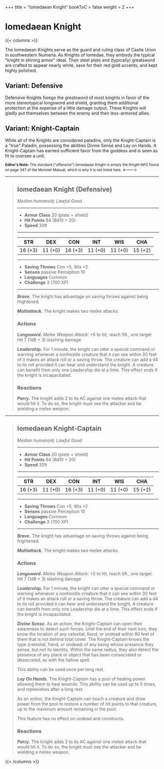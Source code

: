 +++
title = "Iomedaean Knight"
bookToC = false
weight = 2
+++

# Iomedaean Knight

{{< columns >}}

The Iomedaean Knights serve as the guard and ruling class of Castle Urion in southwestern Numeria. As Knights of Iomedae, they embody the typical "knight in shining armor" ideal. Their steel plate and (typically) greatsword are crafted to appear nearly white, save for their red gold accents, and kept highly polished.

## Variant: Defensive

Defensive Knights forego the greatsword of most knights in favor of the more stereotypical longsword and shield, granting them additional protection at the expense of a little damage output. These Knights will gladly put themselves between the enemy and their less-armored allies.

## Variant: Knight-Captain

While all of the Knights are considered paladins, only the Knight-Captain is a "true" Paladin, possessing the abilities Divine Sense and Lay on Hands. A Knight-Captain has earned sufficient favor from the goddess and is seen as fit to oversee a unit.

<small>
<strong>Editor's Note:</strong> The standard ("offensive") Iomedaean Knight is simply the Knight NPC found on page 347 of the Monster Manual, which is why it is not listed here.
</small>
<--->

<div class="phb">

___
> ## Iomedaean Knight (Defensive)
>*Median humanoid, Lawful Good*
> ___
> - **Armor Class** 20 (plate + shield)
> - **Hit Points** 64 (8d10 + 20)
> - **Speed** 30ft
>___
>|STR|DEX|CON|INT|WIS|CHA|
>|:---:|:---:|:---:|:---:|:---:|:---:|
>|16 (+3)|11 (+0)|16 (+3)|11 (+0)|11 (+0)|15 (+2)|
>___
> - **Saving Throws** Con +5, Wis +2
> - **Senses** passive Perception 10
> - **Languages** Common
> - **Challenge** 3 (700 XP)
> ___
> ***Brave.*** The knight has advantage on saving throws against being frightened.
>
> ***Multiattack.*** The knight makes two melee attacks.
> ### Actions
> ***Longsword.*** *Melee Weapon Attack:* +5 to hit, reach 5ft., one target. *Hit* 7 (1d8 + 3) slashing damage
>
> ***Leadership.*** For 1 minute, the knight can utter a special command or warning whenever a nonhostile creature that it can see within 30 feet of it makes an attack roll or a saving throw. The creature can add a d4 to its roll provided it can hear and understand the knight. A creature can benefit from only one Leadership die at a time. This effect ends if the knight is incapacitated.
> ### Reactions
> ***Parry.*** The knight adds 2 to its AC against one melee attack that would hit it. To do so, the knight must see the attacker and be wielding a melee weapon.
</div>

<div class="phb">

___
> ## Iomedaean Knight-Captain
>*Median humanoid, Lawful Good*
> ___
> - **Armor Class** 20 (plate + shield)
> - **Hit Points** 64 (8d10 + 20)
> - **Speed** 30ft
>___
>|STR|DEX|CON|INT|WIS|CHA|
>|:---:|:---:|:---:|:---:|:---:|:---:|
>|16 (+3)|11 (+0)|16 (+3)|11 (+0)|11 (+0)|15 (+2)|
>___
> - **Saving Throws** Con +5, Wis +2
> - **Senses** passive Perception 10
> - **Languages** Common
> - **Challenge** 3 (700 XP)
> ___
> ***Brave.*** The knight has advantage on saving throws against being frightened.
>
> ***Multiattack.*** The knight makes two melee attacks.
> ### Actions
> ***Longsword.*** *Melee Weapon Attack:* +5 to hit, reach 5ft., one target. *Hit* 7 (1d8 + 3) slashing damage
>
> ***Leadership.*** For 1 minute, the knight can utter a special command or warning whenever a nonhostile creature that it can see within 30 feet of it makes an attack roll or a saving throw. The creature can add a d4 to its roll provided it can hear and understand the knight. A creature can benefit from only one Leadership die at a time. This effect ends if the knight is incapacitated.
>
> ***Divine Sense.*** As an action, the Knight-Captain can open their awareness to detect such forces. Until the end of their next turn, they know the location of any celestial, fiend, or undead within 60 feet of them that is not behind total cover. The Knight-Captain knows the type (celestial, fiend, or undead) of any being whose presence they sense, but not its identity. Within the same radius, they also detect the presence of any place or object that has been consecrated or desecrated, as with the hallow spell.
>
> This ability can be used once per long rest.
>
> ***Lay On Hands.*** The Knight-Captain has a pool of healing power allowing them to heal wounds. This ability can be used up to 5 times, and replenishes after a long rest.
>
> As an action, the Knight-Captain can touch a creature and draw power from the pool to restore a number of hit points to that creature, up to the maximum amount remaining in the pool.
>
> This feature has no effect on undead and constructs.
> ### Reactions
> ***Parry.*** The knight adds 2 to its AC against one melee attack that would hit it. To do so, the knight must see the attacker and be wielding a melee weapon.
</div>

{{< /columns >}}
